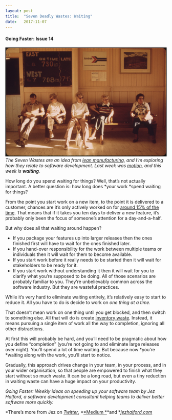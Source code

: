 ```yaml
---
layout:	post
title:	"Seven Deadly Wastes: Waiting"
date:	2017-11-07
---
```


  #### Going Faster: Issue 14

![](/img/0*ZNCp6MEZB8ZN6fqK.jpg)*The Seven Wastes are an idea from *[*lean manufacturing*](https://en.wikipedia.org/wiki/Muda_%28Japanese_term%29#Seven_wastes)*, and I’m exploring how they relate to software development. Last week was *[*motion*](https://medium.com/going-faster/seven-deadly-wastes-motion-323fdec694ed)*, and this week is ****waiting****.*

How long do you spend waiting for things? Well, that’s not actually important. A better question is: how long does *your work *spend waiting for things?

From the point you start work on a new item, to the point it is delivered to a customer, chances are it’s only actively worked on for [around 15% of the time](https://hackernoon.com/why-isnt-agile-working-d7127af1c552). That means that if it takes you ten days to deliver a new feature, it’s probably only been the focus of someone’s attention for a day-and-a-half.

But why does all that waiting around happen?

* If you package your features up into larger releases then the ones finished first will have to wait for the ones finished later.
* If you hand-over responsibility for the work between multiple teams or individuals then it will wait for them to become available.
* If you start work before it really needs to be started then it will wait for stakeholders to be ready for it.
* If you start work without understanding it then it will wait for you to clarify what you’re supposed to be doing.
All of those scenarios are probably familiar to you. They’re unbelievably common across the software industry. But they are wasteful practices.

While it’s very hard to eliminate waiting entirely, it’s relatively easy to start to reduce it. All you have to do is decide to work on *one thing at a time.*

That doesn’t mean work on one thing until you get blocked, and then switch to something else. All that will do is create [inventory waste](https://medium.com/going-faster/seven-deadly-wastes-inventory-61ccb6ef7d11). Instead, it means pursuing a single item of work all the way to completion, ignoring all other distractions.

At first this will probably be hard, and you’ll need to be pragmatic about how you define “completion” (you’re not going to and eliminate large releases over night). You’ll spend a lot of time waiting. But because now *you’re *waiting along with the work, you’ll start to notice.

Gradually, this approach drives change in your team, in your process, and in your wider organisation, so that people are empowered to finish what they start without so much waste. It can be a long road, but even a tiny reduction in waiting waste can have a huge impact on your productivity.

*Going Faster: Weekly ideas on speeding up your software team by Jez Halford, a software development consultant helping teams to deliver better software more quickly.*

*There’s more from Jez on *[*Twitter*](https://twitter.com/jezhalford)*, *[*Medium *](https://medium.com/@jezhalford)*and *[*jezhalford.com*](https://jezhalford.com/)

  